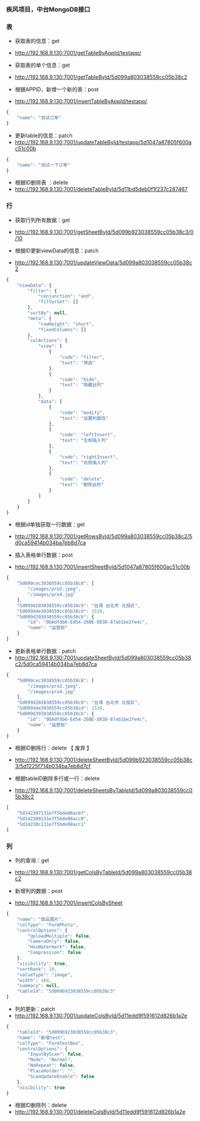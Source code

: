 ### 疾风项目，中台MongoDB接口

### 表
- 获取表的信息：get
- http://192.168.9.130:7001/getTableByAppId/testapp/

- 获取表的单个信息：get
- http://192.168.9.130:7001/getTableById/5d099a803038559cc05b38c2

- 根据APPID，新增一个新的表：post
- http://192.168.9.130:7001/insertTableByAppId/testapp/
``` javascript
{
    "name": "测试订单"
}
```

- 更新table的信息：patch
- http://192.168.9.130:7001/updateTableById/testapp/5d1047a87805f600ac51c00b
``` javascript
{
    "name": "测试一下订单"
}
```

- 根据ID删除表 ：delete
- http://192.168.9.130:7001/deleteTableById/5d11bd5deb0f1f237c287467

### 行
- 获取行列所有数据：get
- http://192.168.9.130:7001/getSheetById/5d099b923038559cc05b38c3/0/10

- 根据ID更新viewData的信息：patch
- http://192.168.9.130:7001/updateViewData/5d099a803038559cc05b38c2
``` javascript
{
    "viewData": {
        "filter": {
            "conjunction": "and",
            "filterSet": []
        },
        "sortBy": null,
        "meta": {
            "rowHeight": "short",
            "fixedColumns": []
        },
        "colActions": {
            "view": [
                {
                    "code": "filter",
                    "text": "筛选"
                },
                {
                    "code": "hide",
                    "text": "隐藏此列"
                }
            ],
            "data": [
                {
                    "code": "modify",
                    "text": "设置列属性"
                },
                {
                    "code": "leftInsert",
                    "text": "左侧插入列"
                },
                {
                    "code": "rightInsert",
                    "text": "右侧插入列"
                },
                {
                    "code": "delete",
                    "text": "删除此列"
                }
            ]
        }
    }
}
```

- 根据id单独获取一行数据：get
- http://192.168.9.130:7001/getRowsById/5d099a803038559cc05b38c2/5d0ca59414b034ba7eb8d7ca

- 插入表格单行数据：post
- http://192.168.9.130:7001/insertSheetById/5d1047a87805f600ac51c00b
``` javascript
{
    "5d099cec3038559cc05b38c8": [
        "/images/pro2.jpeg",
        "/images/pro4.jpg"
    ],
    "5d099d203038559cc05b38c9": "台湾 台北市 北投区",
    "5d099d4e3038559cc05b38cd": 1519,
    "5d099d393038559cc05b38cb": {
        "id": "0DAdfdb6-Ed54-26BE-D83D-87ab1be2fe4c",
        "name": "运营部"
    }
}
```

- 更新表格单行数据：patch
- http://192.168.9.130:7001/updateSheetById/5d099a803038559cc05b38c2/5d0ca59414b034ba7eb8d7ca
``` javascript
{
    "5d099cec3038559cc05b38c8": [
        "/images/pro2.jpeg",
        "/images/pro4.jpg"
    ],
    "5d099d203038559cc05b38c9": "台湾 台北市 北投区",
    "5d099d4e3038559cc05b38cd": 1519,
    "5d099d393038559cc05b38cb": {
        "id": "0DAdfdb6-Ed54-26BE-D83D-87ab1be2fe4c",
        "name": "运营部"
    }
}
```

- 根据ID删除行：delete 【 废弃 】
- http://192.168.9.130:7001/deleteSheetById/5d099b923038559cc05b38c3/5d1225f714b034ba7eb8d7cf

- 根据tableID删除多行或一行：delete
- http://192.168.9.130:7001/deleteSheetsByTableId/5d099a803038559cc05b38c2
``` javascript
[
    "5d142307131e7f5bde08acbf",
    "5d142309131e7f5bde08acc0",
    "5d14230c131e7f5bde08acc1"
]
```

### 列
- 列的查询：get
- http://192.168.9.130:7001/getColsByTableId/5d099a803038559cc05b38c2

- 新增列的数据：post
- http://192.168.9.130:7001/insertColsBySheet
``` javascript
{
    "name": "商品图片",
    "colType": "FormPhoto",
    "controlOptions": {
        "UploadMultiple": false,
        "CameraOnly": false,
        "HasWatermark": false,
        "Compression": false
    },
    "visibility": true,
    "sortRank": 10,
    "valueType": "image",
    "width": 164,
    "summary": null,
    "tableId": "5d099b923038559cc05b38c3"
}
```

- 列的更新：patch
- http://192.168.9.130:7001/updateColsById/5d11edd9f591612d826b1a2e
``` javascript
{
    "tableId": "5d099b923038559cc05b38c3",
    "name": "新增test",
    "colType": "FormTextBox",
    "controlOptions": {
        "InputByScan": false,
        "Mode": "Normal",
        "NoRepeat": false,
        "PlaceHolder": "",
        "ScanUpdateEnable": false
    },
    "visibility": true
}
```

- 根据ID删除列：delete
- http://192.168.9.130:7001/deleteColsById/5d11edd9f591612d826b1a2e
